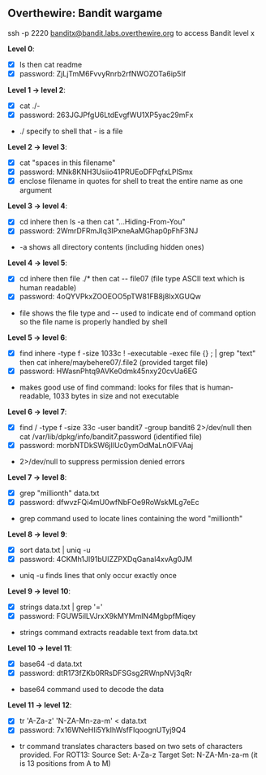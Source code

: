 ## Overthewire: Bandit wargame

ssh -p 2220 banditx@bandit.labs.overthewire.org to access Bandit level x 

**Level 0**: 
- [X] ls then cat readme
- [X] password: ZjLjTmM6FvvyRnrb2rfNWOZOTa6ip5If

**Level 1 -> level 2**: 
- [X] cat ./-
- [X] password: 263JGJPfgU6LtdEvgfWU1XP5yac29mFx
* ./ specify to shell that - is a file

**Level 2 -> level 3**: 
- [X] cat "spaces in this filename"
- [X] password: MNk8KNH3Usiio41PRUEoDFPqfxLPlSmx
- [X] enclose filename in quotes for shell to treat the entire name as one argument

**Level 3 -> level 4**: 
- [X] cd inhere then ls -a then cat "...Hiding-From-You"
- [X] password: 2WmrDFRmJIq3IPxneAaMGhap0pFhF3NJ
* -a shows all directory contents (including hidden ones)

**Level 4 -> level 5**: 
- [X] cd inhere then file ./* then cat -- file07 (file type ASCII text which is human readable)
- [X] password: 4oQYVPkxZOOEOO5pTW81FB8j8lxXGUQw
* file shows the file type and -- used to indicate end of command option so the file name is properly handled by shell

**Level 5 -> level 6**: 
- [X] find inhere -type f -size 1033c ! -executable -exec file {} \; | grep "text"
then cat inhere/maybehere07/.file2 (provided target file)
- [X] password: HWasnPhtq9AVKe0dmk45nxy20cvUa6EG
* makes good use of find command: looks for files that is human-readable, 1033 bytes in size and not executable

**Level 6 -> level 7**: 
- [X] find / -type f -size 33c -user bandit7 -group bandit6 2>/dev/null
then cat /var/lib/dpkg/info/bandit7.password (identified file)
- [X] password: morbNTDkSW6jIlUc0ymOdMaLnOlFVAaj
* 2>/dev/null to suppress permission denied errors 

**Level 7 -> level 8**: 
- [X] grep "millionth" data.txt
- [X] password: dfwvzFQi4mU0wfNbFOe9RoWskMLg7eEc
* grep command used to locate lines containing the word "millionth"

**Level 8 -> level 9**: 
- [X] sort data.txt | uniq -u
- [X] password: 4CKMh1JI91bUIZZPXDqGanal4xvAg0JM
* uniq -u finds lines that only occur exactly once

**Level 9 -> level 10**: 
- [X] strings data.txt | grep '='
- [X] password: FGUW5ilLVJrxX9kMYMmlN4MgbpfMiqey
* strings command extracts readable text from data.txt

**Level 10 -> level 11**: 
- [X] base64 -d data.txt
- [X] password: dtR173fZKb0RRsDFSGsg2RWnpNVj3qRr
* base64 command used to decode the data 

**Level 11 -> level 12**: 
- [X] tr 'A-Za-z' 'N-ZA-Mn-za-m' < data.txt
- [X] password: 7x16WNeHIi5YkIhWsfFIqoognUTyj9Q4
* tr command translates characters based on two sets of characters provided. For ROT13:
Source Set: A-Za-z
Target Set: N-ZA-Mn-za-m 
(it is 13 positions from A to M)


